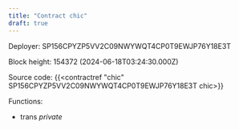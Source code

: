 ```yaml
---
title: "Contract chic"
draft: true
---
```

Deployer: SP156CPYZP5VV2C09NWYWQT4CP0T9EWJP76Y18E3T


 



Block height: 154372 (2024-06-18T03:24:30.000Z)

Source code: {{<contractref "chic" SP156CPYZP5VV2C09NWYWQT4CP0T9EWJP76Y18E3T chic>}}

Functions:

* trans _private_
